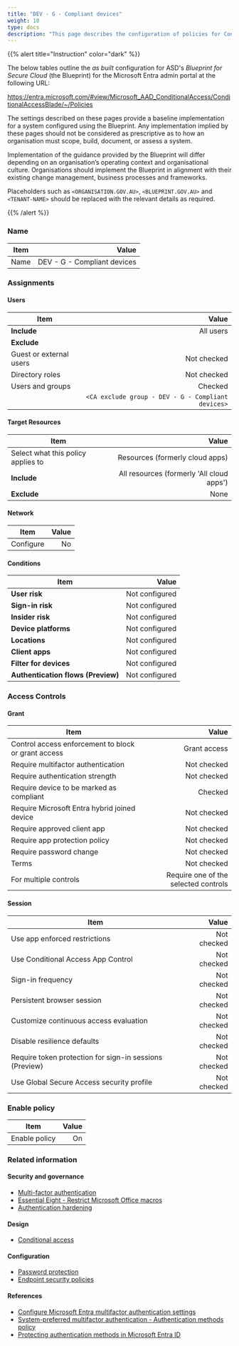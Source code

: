 ```yaml
---
title: "DEV - G - Compliant devices"
weight: 10
type: docs
description: "This page describes the configuration of policies for Conditional Access within Microsoft Entra ID associated with systems built according to the guidance provided by ASD's Blueprint for Secure Cloud."
---
```


{{% alert title="Instruction" color="dark" %}}

The below tables outline the _as built_ configuration for ASD's _Blueprint for Secure Cloud_ (the Blueprint) for the Microsoft Entra admin portal at the following URL:

<https://entra.microsoft.com/#view/Microsoft_AAD_ConditionalAccess/ConditionalAccessBlade/~/Policies>

The settings described on these pages provide a baseline implementation for a system configured using the Blueprint. Any implementation implied by these pages should not be considered as prescriptive as to how an organisation must scope, build, document, or assess a system.

Implementation of the guidance provided by the Blueprint will differ depending on an organisation’s operating context and organisational culture. Organisations should implement the Blueprint in alignment with their existing change management, business processes and frameworks.

Placeholders such as `<ORGANISATION.GOV.AU>`, `<BLUEPRINT.GOV.AU>` and `<TENANT-NAME>` should be replaced with the relevant details as required.

{{% /alert %}}

### Name

| Item |                       Value |
| ---- | --------------------------: |
| Name | DEV - G - Compliant devices |

### Assignments

#### Users

| Item                    |                                              Value |
| ----------------------- | -------------------------------------------------: |
| **Include**             |                                          All users |
| **Exclude**             |                                                    |
| Guest or external users |                                        Not checked |
| Directory roles         |                                        Not checked |
| Users and groups        |                                            Checked |
|                         | `<CA exclude group - DEV - G - Compliant devices>` |

#### Target Resources

| Item                               |                                     Value |
| ---------------------------------- | ----------------------------------------: |
| Select what this policy applies to |           Resources (formerly cloud apps) |
| **Include**                        | All resources (formerly 'All cloud apps') |
| **Exclude**                        |                                      None |

#### Network

| Item      | Value |
| --------- | ----: |
| Configure |    No |

#### Conditions

| Item                               |          Value |
| ---------------------------------- | -------------: |
| **User risk**                      | Not configured |
| **Sign-in risk**                   | Not configured |
| **Insider risk**                   | Not configured |
| **Device platforms**               | Not configured |
| **Locations**                      | Not configured |
| **Client apps**                    | Not configured |
| **Filter for devices**             | Not configured |
| **Authentication flows (Preview)** | Not configured |

### Access Controls

#### Grant

| Item                                                |                                Value |
| --------------------------------------------------- | -----------------------------------: |
| Control access enforcement to block or grant access |                         Grant access |
| Require multifactor authentication                  |                          Not checked |
| Require authentication strength                     |                          Not checked |
| Require device to be marked as compliant            |                              Checked |
| Require Microsoft Entra hybrid joined device        |                          Not checked |
| Require approved client app                         |                          Not checked |
| Require app protection policy                       |                          Not checked |
| Require password change                             |                          Not checked |
| Terms                                               |                          Not checked |
| For multiple controls                               | Require one of the selected controls |

#### Session

| Item                                                    |       Value |
| ------------------------------------------------------- | ----------: |
| Use app enforced restrictions                           | Not checked |
| Use Conditional Access App Control                      | Not checked |
| Sign-in frequency                                       | Not checked |
| Persistent browser session                              | Not checked |
| Customize continuous access evaluation                  | Not checked |
| Disable resilience defaults                             | Not checked |
| Require token protection for sign-in sessions (Preview) | Not checked |
| Use Global Secure Access security profile               | Not checked |

### Enable policy

| Item          | Value |
| ------------- | ----: |
| Enable policy |    On |

### Related information

#### Security and governance

- [Multi-factor authentication](/security-and-governance/essential-eight/multi-factor-authentication)
- [Essential Eight - Restrict Microsoft Office macros](/security-and-governance/essential-eight/restrict-microsoft-office-macros)
- [Authentication hardening](/security-and-governance/system-security-plan/system-hardening-authentication)

#### Design

- [Conditional access](/design/platform/identity/conditional-access)

#### Configuration

- [Password protection](/configuration/entra-id/protection/authentication-methods/password-protection)
- [Endpoint security policies](/configuration/defender/endpoints/configuration-management/endpoint-security-policies)

#### References

- [Configure Microsoft Entra multifactor authentication settings](https://learn.microsoft.comentra/identity/authentication/howto-mfa-mfasettings)
- [System-preferred multifactor authentication - Authentication methods policy](https://learn.microsoft.com/entra/identity/authentication/concept-system-preferred-multifactor-authentication)
- [Protecting authentication methods in Microsoft Entra ID](https://learn.microsoft.com/entra/identity/authentication/concept-authentication-default-enablement)
